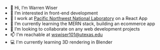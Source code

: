 - 👋 Hi, I’m Warren Wiser
- 👀 I’m interested in front-end development
- 💼 I work at [Pacific Northwest National Laboratory](https://www.pnnl.gov) on a React App
- 🌱 I’m currently learning the MERN stack, building an ecommerce app
- 💞️ I’m looking to collaborate on any web development projects
- 📫 I'm reachable at [wswiser101@utexas.edu](mailto:wswiser101@utexas.edu)
- 💻 I'm currently learning 3D rendering in Blender

<!---
wswiser101/wswiser101 is a ✨ special ✨ repository because its `README.md` (this file) appears on your GitHub profile.
You can click the Preview link to take a look at your changes.
--->
